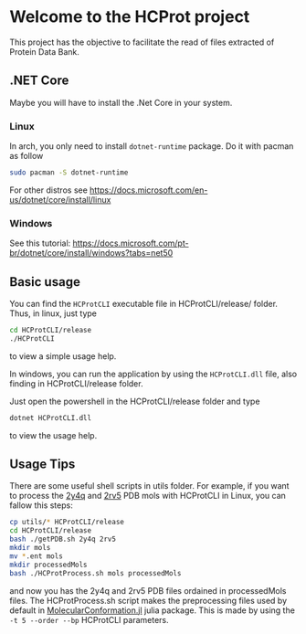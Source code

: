 # Welcome to the HCProt project

 This project has the objective to facilitate the read of files extracted of Protein Data Bank.

## .NET Core
Maybe you will have to install the .Net Core in your system.
### Linux
In arch, you only need to install `dotnet-runtime` package. Do it with pacman as follow 
```bash
sudo pacman -S dotnet-runtime
```

For other distros see https://docs.microsoft.com/en-us/dotnet/core/install/linux 

### Windows
See this tutorial: https://docs.microsoft.com/pt-br/dotnet/core/install/windows?tabs=net50

## Basic usage
You can find the `HCProtCLI` executable file in HCProtCLI/release/ folder.
Thus, in linux, just type
```bash
cd HCProtCLI/release
./HCProtCLI
```
to view a simple usage help.

In windows, you can run the application by using the `HCProtCLI.dll` file, also finding in HCProtCLI/release folder.

Just open the powershell in the HCProtCLI/release folder and type
```bash
dotnet HCProtCLI.dll
```

to view the usage help.

## Usage Tips

There are some useful shell scripts in utils folder. 
For example, if you want to process the [2y4q](https://www.rcsb.org/structure/2Y4Q) and [2rv5](https://www.rcsb.org/structure/2RV5) PDB mols with HCProtCLI in Linux, you can fallow this steps:

```bash
cp utils/* HCProtCLI/release 
cd HCProtCLI/release
bash ./getPDB.sh 2y4q 2rv5
mkdir mols
mv *.ent mols
mkdir processedMols
bash ./HCProtProcess.sh mols processedMols
```
and now you has the 2y4q and 2rv5 PDB files ordained in processedMols files.
The HCProtProcess.sh script makes the preprocessing files used by default in [MolecularConformation.jl](https://github.com/evcastelani/MolecularConformation.jl) julia package. This is made by using the `-t 5 --order --bp` HCProtCLI parameters. 
